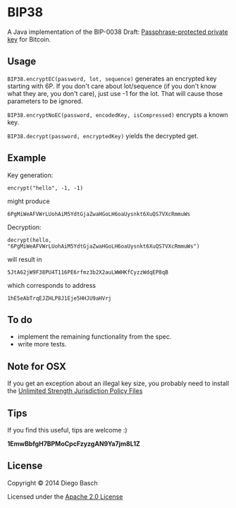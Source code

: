 # BIP38

A Java implementation of the BIP-0038 Draft: [Passphrase-protected private key](https://github.com/bitcoin/bips/blob/master/bip-0038.mediawiki) for Bitcoin.

## Usage

`BIP38.encryptEC(password, lot, sequence)` generates an encrypted key starting with 6P. 
If you don't care about lot/sequence (if you don't know what they are, you don't care),
   just use -1 for the lot. That will cause those parameters to be ignored.

`BIP38.encryptNoEC(password, encodedKey, isCompressed)` encrypts a known key.

`BIP38.decrypt(password, encryptedKey)` yields the decrypted get.

## Example

   Key generation:

   `encrypt("hello", -1, -1)`

   might produce 

   `6PgMiWeAFVWrLUohAiM5YdtGjaZwaHGoLH6oaUysnkt6XuQS7VXcRmmuWs`

   Decryption:

   `decrypt(hello, "6PgMiWeAFVWrLUohAiM5YdtGjaZwaHGoLH6oaUysnkt6XuQS7VXcRmmuWs")`

   will result in

   `5JtA62jW9F38PU4T116PE6rfmz3b2X2auLWWHKfCyzzWdqEP8qB`

   which corresponds to address

   `1hE5eAbTrqEJZHLP8J1Eje5HHJU9aHVrj`

## To do

  * implement the remaining functionality from the spec.
  * write more tests.

## Note for OSX

If you get an exception about an illegal key size, you probably need to install
the [Unlimited Strength Jurisdiction Policy Files](http://www.oracle.com/technetwork/java/javase/downloads/jce-7-download-432124.html)

## Tips

  If you find this useful, tips are welcome :)

  **1EmwBbfgH7BPMoCpcFzyzgAN9Ya7jm8L1Z**

## License

  Copyright © 2014 Diego Basch

  Licensed under the [Apache 2.0 License](http://www.apache.org/licenses/LICENSE-2.0.html)
